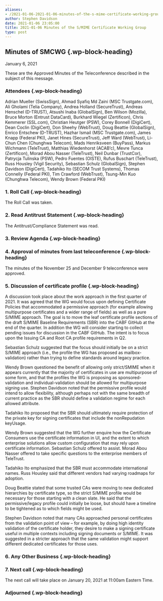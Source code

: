 ```yaml
---
aliases:
- /2021-01-06-2021-01-06-minutes-of-the-s-mime-certificate-working-group/
author: Stephen Davidson
date: 2021-01-06 23:05:00
title: 2021-01-06 Minutes of the S/MIME Certificate Working Group
type: post
---
```


## Minutes of SMCWG {.wp-block-heading}

January 6, 2021

These are the Approved Minutes of the Teleconference described in the subject of this message.

### Attendees {.wp-block-heading}

Adrian Mueller (SwissSign), Ahmad Syafiq Md Zaini (MSC Trustgate.com), Ali Gholami (Telia Company), Andrea Holland (SecureTrust), Andreas Henschel (D-TRUST), Atsushi Inaba (GlobalSign), Ben Wilson (Mozilla), Bruce Morton (Entrust DataCard), Burkhard Wiegel (Zertificon), Chris Kemmerer (SSL.com), Christian Heutger (PSW), Corey Bonnell (DigiCert), Dean Coclin (DigiCert), Don Sheehy (WebTrust), Doug Beattie (GlobalSign), Enrico Entschew (D-TRUST), Hazhar Ismail (MSC Trustgate.com), James Knapp (Federal PKI), Janet Hines (SecureTrust), Jeff Ward (WebTrust), Li-Chun Chen (Chunghwa Telecom), Mads Henriksveen (BuyPass), Markus Wichmann (TeleTrust), Matthias Wiedenhorst (ACAB’c), Mevre Tunca (Zertificon), Morad Abou Nasser (TeleTrust), Neil Dunbar (TrustCor), Patrycja Tulinska (PSW), Pedro Fuentes (OISTE), Rufus Buschart (TeleTrust), Russ Housley (Vigil Security), Sebastian Schulz (GlobalSign), Stephen Davidson (DigiCert), Tadahiko Ito (SECOM Trust Systems), Thomas Connelly (Federal PKI), Tim Crawford (WebTrust), Tsung-Min Kuo (Chunghwa Telecom), Wendy Brown (Federal PKI)

### 1. Roll Call {.wp-block-heading}

The Roll Call was taken.

### 2. Read Antitrust Statement {.wp-block-heading}

The Antitrust/Compliance Statement was read.

### 3. Review Agenda {.wp-block-heading}

### 4. Approval of minutes from last teleconference {.wp-block-heading}

The minutes of the November 25 and December 9 teleconference were approved.

### 5. Discussion of certificate profile {.wp-block-heading}

A discussion took place about the work approach in the first quarter of 2021. It was agreed that the WG would focus upon defining Certificate Policies that accommodated a permissive approach (for example allowing multipurpose certificates and a wider range of fields) as well as a pure S/MIME approach. The goal is to move the leaf certificate profile sections of the draft S/MIME Baseline Requirements (SBR) into the CABF GitHub at the end of the quarter. In addition the WG will consider starting to collect pending issues for discussion in the CABF GitHub. The intent is to focus upon the Issuing CA and Root CA profile requirements in Q2.

Sebastian Schulz suggested that the focus should initially be on a strict S/MIME approach (i.e., the profile the WG has proposed as mailbox-validation) rather than trying to define standards around legacy practice.

Wendy Brown questioned the benefit of allowing only strict/SMIME when it appears currently that the majority of certificates in use are multipurpose of some form, and that the profiles the WG is proposing as sponsored-validation and individual-validation should be allowed for multipurpose signing use. Stephen Davidson noted that the permissive profile would intend to allow flexibility, although perhaps not with the same breadth of current practice as the SBR should define a validation regime for each allowed attribute.

Tadahiko Ito proposed that the SBR should ultimately require protection of the private key for signing certificates that include the nonRepudation keyUsage.

Wendy Brown suggested that the WG further enquire how the Certificate Consumers use the certificate information in UI, and the extent to which enterprise solutions allow custom configuration that may rely upon certificate information. Sebastian Schulz offered to assist. Morad Abou Nasser offered to take specific questions to the enterprise members of TeleTrust.

Tadahiko Ito emphasized that the SBR must accommodate international names. Russ Housley said that different vendors had varying roadmaps for adoption.

Doug Beattie stated that some trusted CAs were moving to new dedicated hierarchies by certificate type, so the strict S/MIME profile would be necessary for those starting with a clean slate. He said that the permissive/legacy profile could initially be loose, but should have a timeline to be tightened as to which fields might be used.

Stephen Davidson noted that many CAs approached personal certificates from the validation point of view – for example, by doing high identity validation of the certificate holder, they desire to make a signing certificate useful in multiple contexts including signing documents or S/MIME. It was suggested in a stricter approach that the same validation might support different dedicated certificates for those uses.

### 6. Any Other Business {.wp-block-heading}

### 7. Next call {.wp-block-heading}

The next call will take place on January 20, 2021 at 11:00am Eastern Time.

### Adjourned {.wp-block-heading}